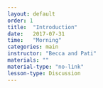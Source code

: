 ```yaml
---
layout: default
order: 1
title:  "Introduction"
date:   2017-07-31
time:   "Morning"
categories: main
instructor: "Becca and Pati"
materials: ""
material-type: "no-link"
lesson-type: Discussion
---
```


